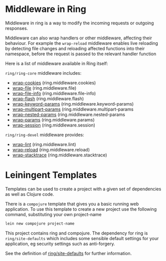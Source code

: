 # Middleware in Ring

Middleware in ring is a way to modify the incoming requests or outgoing responses.

Middleware can also wrap handlers or other middleware, affecting their behaviour.  For example the `wrap-reload` middleware enables live reloading by detecting file changes and reloading affected functions into their namespace, before the request is passed to the relevant handler function

Here is a list of middleware available in Ring itself:

`ring/ring-core` middleware includes:
   * [wrap-cookies](https://github.com/mmcgrana/ring/blob/master/ring-core/src/ring/middleware/cookies.clj#L124) (ring.middleware.cookies)
   * [wrap-file](https://github.com/mmcgrana/ring/blob/master/ring-core/src/ring/middleware/file.clj#L14) (ring.middleware.file)
   * [wrap-file-info](https://github.com/mmcgrana/ring/blob/master/ring-core/src/ring/middleware/file_info.clj#L89) (ring.middleware.file-info)
   * [wrap-flash](https://github.com/mmcgrana/ring/blob/master/ring-core/src/ring/middleware/flash.clj#L4) (ring.middleware.flash)
   * [wrap-keyword-params](https://github.com/mmcgrana/ring/blob/master/ring-core/src/ring/middleware/keyword_params.clj#L15) (ring.middleware.keyword-params)
   * [wrap-multipart-params](https://github.com/mmcgrana/ring/blob/master/ring-core/src/ring/middleware/multipart_params.clj#L60) (ring.middleware.multipart-params
   * [wrap-nested-params](https://github.com/mmcgrana/ring/blob/master/ring-core/src/ring/middleware/nested_params.clj#L47) (ring.middleware.nested-params
   * [wrap-params](https://github.com/mmcgrana/ring/blob/master/ring-core/src/ring/middleware/params.clj#L54) (ring.middleware.params)
   * [wrap-session](https://github.com/mmcgrana/ring/blob/master/ring-core/src/ring/middleware/session.clj#L6) (ring.middleware.session)


`ring/ring-devel` middleware provides:
   * [wrap-lint](https://github.com/mmcgrana/ring/blob/master/ring-devel/src/ring/middleware/lint.clj#L84) (ring.middleware.lint)
   * [wrap-reload](https://github.com/mmcgrana/ring/blob/master/ring-devel/src/ring/middleware/reload.clj#L4) (ring.middleware.reload)
   * [wrap-stacktrace](https://github.com/mmcgrana/ring/blob/master/ring-devel/src/ring/middleware/stacktrace.clj#L75) (ring.middleware.stacktrace)


# Leiningent Templates

Templates can be used to create a project with a given set of dependencies as well as Clojure code.

There is a `compojure` template that gives you a basic running web application.  To use this template to create a new project use the following command, substituting your own project-name

```bash
lein new compojure project-name
```

This project contains ring and compojure.  The dependency for ring is `ring/site-defaults` which includes some sensible default settings for your application, eg security settings such as anti-forgery.

See the definition of [ring/site-defaults](https://github.com/ring-clojure/ring-defaults/blob/master/src/ring/middleware/defaults.clj) for further information.

